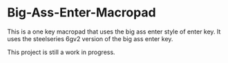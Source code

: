# Big-Ass-Enter-Macropad

  This is a one key macropad that uses the big ass enter style of enter key. It uses the steelseries 6gv2 version of the big ass enter key.

This project is still a work in progress.
